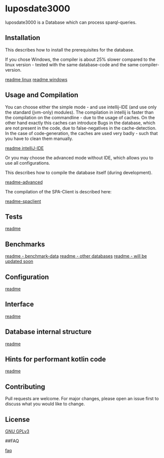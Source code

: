 # luposdate3000

luposdate3000 is a Database which can process sparql-queries.

## Installation

This describes how to install the prerequisites for the database.

If you chose Windows, the compiler is about 25% slower compared to the linux version - tested with the same database-code and the same compiler-version.

[readme linux](documentation/installation/README-linux.md)
[readme windows](documentation/installation/README-windows.md)

## Usage and Compilation

You can choose either the simple mode - and use intellij-IDE (and use only the standard (jvm-only) modules).
The compilation in intellij is faster than the compilation on the commandline - due to the usage of caches.
On the other hand exactly this caches can introduce Bugs in the database, which are not present in the code, due to false-negatives in the cache-detection.
In the case of code-generation, the caches are used very badly - such that you have to clean them manually.

[readme intelliJ-IDE](documentation/README-usage-compile-intellij.md)

Or you may choose the advanced mode without IDE, which allows you to use all configurations.

This describes how to compile the database itself (during development).

[readme-advanced](documentation/README-usage-compile-advanced.md)


The compilation of the SPA-Client is described here:

[readme-spaclient](documentation/README-SPAClient.md)

## Tests

[readme](documentation/README-tests.md)

## Benchmarks

[readme - benchmark-data](documentation/README-real-world-benchmark-data.md)
[readme - other databases](documentation/README-other-databases.md)
[readme - will be updated soon](documentation/README-benchmarks.md)

## Configuration

[readme](documentation/README-configuration.md)

## Interface

[readme](documentation/README-interface.md)

## Database internal structure

[readme](documentation/README-database-internals.md)

## Hints for performant kotlin code

[readme](documentation/README-performant-kotlin.md)

## Contributing
Pull requests are welcome. For major changes, please open an issue first to discuss what you would like to change.

## License
[GNU GPLv3](https://choosealicense.com/licenses/gpl-3.0)


##FAQ

[faq](documentation/README-faq)
